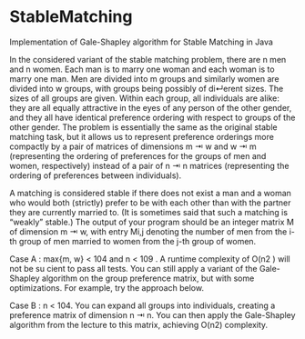 # StableMatching
Implementation of Gale-Shapley algorithm for Stable Matching in Java

In the considered variant of the stable matching problem, there are n men and n women. Each man is to marry one woman and each woman is to marry one man. Men are divided into m groups and similarly women are divided into w groups, with groups being possibly of di↵erent sizes. The sizes of all groups are given. Within each group, all individuals are alike: they are all equally attractive in the eyes of any person of the other gender, and they all have identical preference ordering with respect to groups of the other gender. The problem is essentially the same as the original stable matching task, but it allows us to represent preference orderings more compactly by a pair of matrices of dimensions m ⇥ w and w ⇥ m (representing the ordering of preferences for the groups of men and women, respectively) instead of a pair of n ⇥ n matrices (representing the ordering of preferences between individuals).

A matching is considered stable if there does not exist a man and a woman who would both (strictly) prefer to be with each other than with the partner they are currently married to. (It is sometimes said that such a matching is “weakly” stable.) The output of your program should be an integer matrix M of dimension m ⇥ w, with entry Mi,j denoting the number of men from the i-th group of men married to women from the j-th group of women.


Case A : max{m, w} < 104 and n < 109 . A runtime complexity of O(n2 ) will not be su cient to pass all tests. You can still apply a variant of the Gale-Shapley algorithm on the group preference matrix, but with some optimizations. For example, try the approach below.

Case B : n < 104. You can expand all groups into individuals, creating a preference matrix of dimension n ⇥ n. You can then apply the Gale-Shapley algorithm from the lecture to this matrix, achieving O(n2) complexity.
